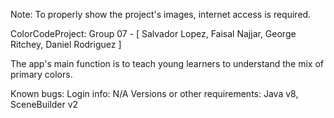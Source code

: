Note: To properly show the project's images, internet access is required.

ColorCodeProject: Group 07 - [ Salvador Lopez, Faisal Najjar, George Ritchey, Daniel Rodriguez ]

The app's main function is to teach young learners to understand the mix of primary colors.

Known bugs:
Login info: N/A
Versions or other requirements: Java v8, SceneBuilder v2
